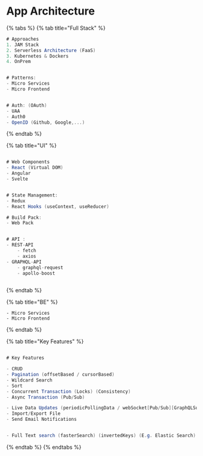 # App Architecture

{% tabs %}
{% tab title="Full Stack" %}
```csharp
# Approaches
1. JAM Stack
2. Serverless Architecture (FaaS)
3. Kubernetes & Dockers
4. OnPrem


# Patterns:
- Micro Services
- Micro Frontend


# Auth: (OAuth)
- UAA
- Auth0
- OpenID (Github, Google,...)

```
{% endtab %}

{% tab title="UI" %}
```csharp

# Web Components
- React (Virtual DOM)
- Angular
- Svelte


# State Management:
- Redux
- React Hooks (useContext, useReducer)

# Build Pack:
- Web Pack


# API :
- REST-API
    - fetch
    - axios
- GRAPHQL-API
    - graphql-request
    - apollo-boost
    

```
{% endtab %}

{% tab title="BE" %}
```text
- Micro Services
- Micro Frontend

```
{% endtab %}

{% tab title="Key Features" %}
```csharp

# Key Features

- CRUD
- Pagination (offsetBased / cursorBased)
- Wildcard Search
- Sort
- Concurrent Transaction (Locks) (Consistency)
- Async Transaction (Pub/Sub)

- Live Data Updates (periodicPollingData / webSocket[Pub/Sub][GraphQLSubscription])  
- Import/Export File
- Send Email Notifications


- Full Text search (fasterSearch) (invertedKeys) (E.g. Elastic Search)


```
{% endtab %}
{% endtabs %}

